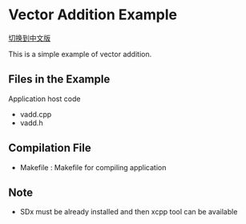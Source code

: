 Vector Addition Example
===============================

[切换到中文版](./README_CN.md)

This is a simple example of vector addition.

Files in the Example
---------------------
Application host code

- vadd.cpp
- vadd.h


Compilation File
--------------------------------
* Makefile : Makefile for compiling application

Note
--------------------------------
* SDx must be already installed and then xcpp tool can be available 

